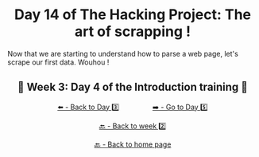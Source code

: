 <h1 align="center">Day 14 of The Hacking Project: The art of scrapping !</h1>

Now that we are starting to understand how to parse a web page, let's scrape our first data. Wouhou !

<h2 align="center">🎉 Week 3: Day 4 of the Introduction training 🎉</h2>

<div align="center">
  
  [⬅️ - Back to Day 3️⃣](https://github.com/BenjaminCharmes/THP_Introduction/tree/main/Week_3/Day_3)
  &nbsp;&nbsp;&nbsp;&nbsp;&nbsp;&nbsp;&nbsp;&nbsp;&nbsp;&nbsp;&nbsp;&nbsp;&nbsp;&nbsp;&nbsp;
  [➡️ - Go to Day 5️⃣](https://github.com/BenjaminCharmes/THP_Introduction/tree/main/Week_3/Day_5)

</div>

<div align="center">

  [🔙 - Back to week 2️⃣](https://github.com/BenjaminCharmes/THP_Introduction/tree/main/Week_3)

  [🔙 - Back to home page](https://github.com/BenjaminCharmes/THP_Introduction)

</div>